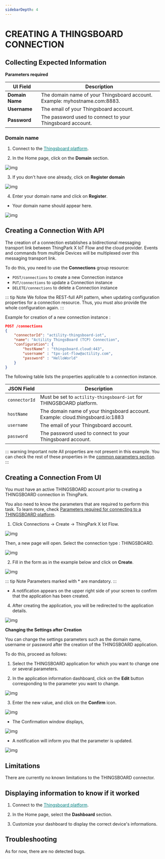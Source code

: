 ```yaml
---
sidebarDepth: 4
---
```


# CREATING A THINGSBOARD CONNECTION

## Collecting Expected Information

<a id="THINGSBOARDparameters">**Parameters required**</a>

| UI Field | Description |
| ------ | ----------- |
| **Domain Name** | The domain name of your Thingsboard account. Example: myhostname.com:8883. |
| **Username** | The email of your Thingsboard account. |
| **Password** | The password used to connect to your Thingsboard account. |

### Domain name

1. Connect to the <a href="https://thingsboard.cloud/login" style="color: teal" >Thingsboard platform</a>.

2. In the Home page, click on the **Domain** section.

![img](images/select_domain.png)

3. If you don't have one already, click on **Register domain**

![img](images/register_domain.png)

4. Enter your domain name and click on **Register**.

* Your domain name should appear here.

![img](images/domain_name.png)

## Creating a Connection With API

The creation of a connection establishes a bidirectional messaging transport link between ThingPark X IoT Flow and the cloud provider. Events and commands from multiple Devices will be multiplexed over this messaging transport link.

To do this, you need to use the **Connections** group resource:

* `POST/connections` to create a new Connection instance
* `PUT/connections` to update a Connection instance
* `DELETE/connections` to delete a Connection instance

::: tip Note
We follow the REST-full API pattern, when updating configuration properties for a connection resource. Thus, you must also provide the whole configuration again.
:::

Example for creation of a new connection instance :

```json
POST /connections
{
    "connectorId": "actility-thingsboard-iot",
    "name": "Actility ThingsBoard (TCP) Connection",
    "configuration": {
        "hostName" : "thingsboard.cloud:443",
        "username" : "tpx-iot-flow@actility.com",
        "password" : "HelloWorld"
    }
}
```

The following table lists the properties applicable to a connection instance.

| JSON Field | Description |
| ------ | ----------- |
| ```connectorId``` | Must be set to ``actility-thingsboard-iot`` for THINGSBOARD platform. |
| ```hostName``` | The domain name of your thingsboard account. Example: cloud.thingsboard.io:1883 |
| ```username``` | The email of your Thingsboard account. |
| ```password``` | The password used to connect to your Thingsboard account. |

::: warning Important note
All properties are not present in this example. You can check the rest of these properties in the [common parameters section](../../../Getting_Started/Setting_Up_A_Connection_instance/About_connections.html#common-parameters).
:::

## Creating a Connection From UI

You must have an active THINGSBOARD account prior to creating a THINGSBOARD connection in ThingPark.

You also need to know the parameters that are required to perform this task. To learn more, check [Parameters required for connecting to a THINGSBOARD platform](#THINGSBOARDparameters).

1. Click Connections -> Create -> ThingPark X Iot Flow.

![img](images/ui/create_connection.png)

Then, a new page will open. Select the connection type : THINGSBOARD.

![img](images/ui/create_thingsboard.png)

2. Fill in the form as in the example below and click on **Create**.

![img](images/ui/set_your_connection.png)

::: tip Note
Parameters marked with * are mandatory.
:::

* A notification appears on the upper right side of your screen to confirm that the application has been created.

4. After creating the application, you will be redirected to the application details.

![img](images/ui/connection_page.png)

**Changing the Settings after Creation**

You can change the settings parameters such as the domain name, username or password after the creation of the THINGSBOARD application.

To do this, proceed as follows:

1. Select the THINGSBOARD application for which you want to change one or several parameters.

2. In the application information dashboard, click on the **Edit** button corresponding to the parameter you want to change.

![img](images/ui/edit_button.png)

3. Enter the new value, and click on the **Confirm** icon.

![img](images/ui/confirm_button.png)

* The Confirmation window displays,

![img](images/ui/proceed.png)

* A notification will inform you that the parameter is updated.

![img](images/ui/notif_updated.png)

## Limitations

There are currently no known limitations to the THINGSBOARD connector.

## Displaying information to know if it worked

1. Connect to the <a href="https://thingsboard.cloud/login" style="color: teal" >Thingsboard platform</a>.

2. In the Home page, select the **Dashboard** section.

3. Customize your dashboard to display the correct device's informations.

## Troubleshooting

As for now, there are no detected bugs.
